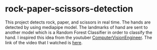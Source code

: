 # rock-paper-scissors-detection

This project detects rock, paper, and scissors in real time. The hands are detected by using mediapipe model. The landmarks of hand are sent to another model which is a Random Forest Classifier in order to classify the hand. I inspired this idea from the youtuber [ComputerVisionEngineer](https://www.youtube.com/@ComputerVisionEngineer). The link of the video that I watched is [here](https://www.youtube.com/watch?v=MJCSjXepaAM).